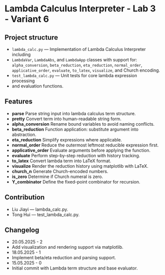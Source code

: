 # Lambda Calculus Interpreter - Lab 3 - Variant 6

## Project structure

- `lambda_calc.py` — Implementation of Lambda Calculus Interpreter including
- `LambdaVar`, `LambdaAbs`, and `LambdaApp` classes with support for:
  `alpha_conversion`, `beta_reduction`, `eta_reduction`, `normal_order`,
  `applicative_order`, `evaluate`, `to_latex`, `visualize`, and Church encoding.
- `test_lambda_calc.py` — Unit tests for core lambda expression processing
- and evaluation functions.

## Features

- **parse**
  Parse string input into lambda calculus term structure.
- **pretty**
  Convert term into human-readable string form.
- **alpha_conversion**
  Rename bound variables to avoid naming conflicts.
- **beta_reduction**
  Function application: substitute argument into abstraction.
- **eta_reduction**
  Simplify expressions where applicable.
- **normal_order**
  Reduce the outermost leftmost reducible expression first.
- **applicative_order**
  Evaluate arguments before applying the function.
- **evaluate**
  Perform step-by-step reduction with history tracking.
- **to_latex**
  Convert lambda term into LaTeX format.
- **visualize**
  Render the reduction history using matplotlib with LaTeX.
- **church_n**
  Generate Church-encoded numbers.
- **is_zero**
  Determine if Church numeral is zero.
- **Y_combinator**
  Define the fixed-point combinator for recursion.

## Contribution

- Liu Jiayi — lambda_calc.py.
- Tong Hui — test_lambda_calc.py.

## Changelog

- 20.05.2025 - 2  
- Add visualization and rendering support via matplotlib.
- 18.05.2025 - 1  
- Implement beta/eta reduction and parsing support.
- 15.05.2025 - 0  
- Initial commit with Lambda term structure and base evaluator.
